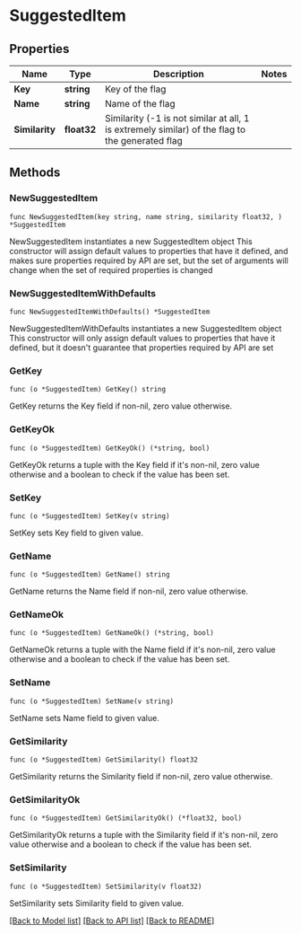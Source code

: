 # SuggestedItem

## Properties

Name | Type | Description | Notes
------------ | ------------- | ------------- | -------------
**Key** | **string** | Key of the flag | 
**Name** | **string** | Name of the flag | 
**Similarity** | **float32** | Similarity (-1 is not similar at all, 1 is extremely similar) of the flag to the generated flag | 

## Methods

### NewSuggestedItem

`func NewSuggestedItem(key string, name string, similarity float32, ) *SuggestedItem`

NewSuggestedItem instantiates a new SuggestedItem object
This constructor will assign default values to properties that have it defined,
and makes sure properties required by API are set, but the set of arguments
will change when the set of required properties is changed

### NewSuggestedItemWithDefaults

`func NewSuggestedItemWithDefaults() *SuggestedItem`

NewSuggestedItemWithDefaults instantiates a new SuggestedItem object
This constructor will only assign default values to properties that have it defined,
but it doesn't guarantee that properties required by API are set

### GetKey

`func (o *SuggestedItem) GetKey() string`

GetKey returns the Key field if non-nil, zero value otherwise.

### GetKeyOk

`func (o *SuggestedItem) GetKeyOk() (*string, bool)`

GetKeyOk returns a tuple with the Key field if it's non-nil, zero value otherwise
and a boolean to check if the value has been set.

### SetKey

`func (o *SuggestedItem) SetKey(v string)`

SetKey sets Key field to given value.


### GetName

`func (o *SuggestedItem) GetName() string`

GetName returns the Name field if non-nil, zero value otherwise.

### GetNameOk

`func (o *SuggestedItem) GetNameOk() (*string, bool)`

GetNameOk returns a tuple with the Name field if it's non-nil, zero value otherwise
and a boolean to check if the value has been set.

### SetName

`func (o *SuggestedItem) SetName(v string)`

SetName sets Name field to given value.


### GetSimilarity

`func (o *SuggestedItem) GetSimilarity() float32`

GetSimilarity returns the Similarity field if non-nil, zero value otherwise.

### GetSimilarityOk

`func (o *SuggestedItem) GetSimilarityOk() (*float32, bool)`

GetSimilarityOk returns a tuple with the Similarity field if it's non-nil, zero value otherwise
and a boolean to check if the value has been set.

### SetSimilarity

`func (o *SuggestedItem) SetSimilarity(v float32)`

SetSimilarity sets Similarity field to given value.



[[Back to Model list]](../README.md#documentation-for-models) [[Back to API list]](../README.md#documentation-for-api-endpoints) [[Back to README]](../README.md)


